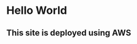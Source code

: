 <html>
<head>
<title>Hello World Program </title>
</head>
<body>
<h1> Hello World </h1>
<h2> This site is deployed using AWS </h2>
</body>
